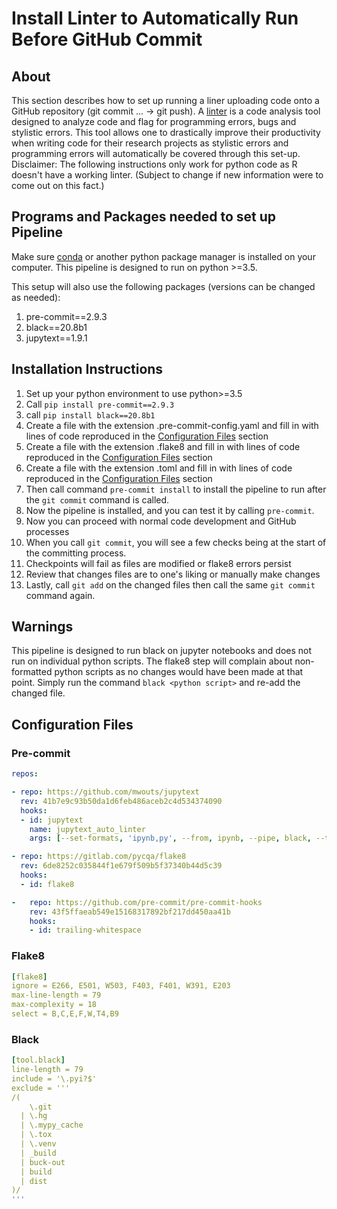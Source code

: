 # Install Linter to Automatically Run Before GitHub Commit

## About

This section describes how to set up running a liner uploading code onto a GitHub repository (git commit ... -> git push).
A [linter](https://en.wikipedia.org/wiki/Lint_(software)) is a code analysis tool designed to analyze code and flag for programming errors, bugs and stylistic errors.
This tool allows one to drastically improve their productivity when writing code for their research projects as stylistic errors and programming errors will automatically be covered through this set-up.
Disclaimer: The following instructions only work for python code as R doesn't have a working linter. (Subject to change if new information were to come out on this fact.)

## Programs and Packages needed to set up Pipeline

Make sure [conda](https://docs.conda.io/projects/conda/en/latest/user-guide/install/download.html) or another python package manager is installed on your computer.
This pipeline is designed to run on python >=3.5.

This setup will also use the following packages (versions can be changed as needed):
1. pre-commit==2.9.3
2. black==20.8b1 
3. jupytext==1.9.1

## Installation Instructions

1. Set up your python environment to use python>=3.5 
2. Call ``pip install pre-commit==2.9.3``
3. call ``pip install black==20.8b1``
4. Create a file with the extension .pre-commit-config.yaml and fill in with lines of code reproduced in the [Configuration Files](###Pre-commit) section
5. Create a file with the extension .flake8 and fill in with lines of code reproduced in the [Configuration Files](###Flake8) section
6. Create a file with the extension .toml and fill in with lines of code reproduced in the [Configuration Files](###Black) section
7. Then call command ``pre-commit install`` to install the pipeline to run after the ``git commit`` command is called.
8. Now the pipeline is installed, and you can test it by calling ``pre-commit``.
9. Now you can proceed with normal code development and GitHub processes
10. When you call `git commit`, you will see a few checks being at the start of the committing process.
11. Checkpoints will fail as files are modified or flake8 errors persist
12. Review that changes files are to one's liking or manually make changes
13. Lastly, call ``git add`` on the changed files then call the same ``git commit`` command again.

## Warnings

This pipeline is designed to run black on jupyter notebooks and does not run on individual python scripts.
The flake8 step will complain about non-formatted python scripts as no changes would have been made at that point.
Simply run the command `black <python script>` and re-add the changed file.

## Configuration Files 

### Pre-commit

```yaml
repos:

- repo: https://github.com/mwouts/jupytext
  rev: 41b7e9c93b50da1d6feb486aceb2c4d534374090
  hooks:
  - id: jupytext
    name: jupytext_auto_linter
    args: [--set-formats, 'ipynb,py', --from, ipynb, --pipe, black, --to, py:light, --sync]

- repo: https://gitlab.com/pycqa/flake8
  rev: 6de8252c035844f1e679f509b5f37340b44d5c39
  hooks:
  - id: flake8

-   repo: https://github.com/pre-commit/pre-commit-hooks
    rev: 43f5ffaeab549e15168317892bf217dd450aa41b
    hooks:
    - id: trailing-whitespace
```

### Flake8

```yaml
[flake8]
ignore = E266, E501, W503, F403, F401, W391, E203
max-line-length = 79
max-complexity = 18
select = B,C,E,F,W,T4,B9
```

### Black

```yaml
[tool.black]
line-length = 79
include = '\.pyi?$'
exclude = '''
/(
    \.git
  | \.hg
  | \.mypy_cache
  | \.tox
  | \.venv
  | _build
  | buck-out
  | build
  | dist
)/
'''
```
